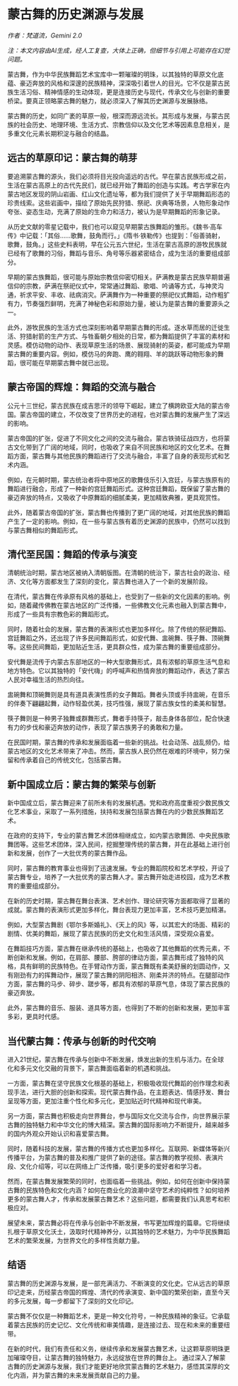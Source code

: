 # 蒙古舞的历史渊源与发展

*作者：梵道流，Gemini 2.0*

*注：本文内容由AI生成，经人工复查，大体上正确，但细节与引用上可能存在幻觉问题。*

蒙古舞，作为中华民族舞蹈艺术宝库中一颗璀璨的明珠，以其独特的草原文化底蕴、豪迈奔放的风格和深邃的民族精神，深深吸引着世人的目光。它不仅是蒙古民族生活习俗、精神情感的生动体现，更是连接历史与现代，传承文化与创新的重要桥梁。要真正领略蒙古舞的魅力，就必须深入了解其历史渊源与发展脉络。

蒙古舞的历史，如同广袤的草原一般，根深而源远流长。其形成与发展，与蒙古民族的社会历史、地理环境、生活方式、宗教信仰以及文化艺术等因素息息相关，是多重文化元素长期积淀与融合的结晶。

## 远古的草原印记：蒙古舞的萌芽

要追溯蒙古舞的源头，我们必须将目光投向遥远的古代。早在蒙古民族形成之前，生活在蒙古高原上的古代先民们，就已经开始了舞蹈的创造与实践。考古学家在内蒙古地区发现的阴山岩画、红山文化遗址等，都为我们提供了关于早期舞蹈形态的珍贵线索。这些岩画中，描绘了原始先民狩猎、祭祀、庆典等场景，人物形象动作夸张、姿态生动，充满了原始的生命力和活力，被认为是早期舞蹈的形象记录。

从历史文献的零星记载中，我们也可以窥见早期蒙古族舞蹈的雏形。《魏书·高车传》中记载：「其俗……歌舞，鼓角而行。」《隋书·铁勒传》也提到：「俗善骑射，歌舞，鼓角。」这些史料表明，早在公元五六世纪，生活在蒙古高原的游牧民族就已经有了歌舞的习俗，舞蹈与音乐、角号等乐器紧密结合，成为生活的重要组成部分。

早期的蒙古族舞蹈，很可能与原始宗教信仰密切相关。萨满教是蒙古民族早期普遍信仰的宗教，萨满在祭祀仪式中，常常通过舞蹈、歌唱、吟诵等方式，与神灵沟通，祈求平安、丰收、祛病消灾。萨满舞作为一种重要的祭祀仪式舞蹈，动作粗犷有力，节奏强烈鲜明，充满了神秘色彩和原始力量，被认为是蒙古舞的重要源头之一。

此外，游牧民族的生活方式也深刻影响着早期蒙古舞的形成。逐水草而居的迁徙生活、狩猎射箭的生产方式、与牲畜朝夕相处的日常，都为舞蹈提供了丰富的素材和灵感。模仿动物的动作、表现草原生活的场景、展现骑射的英姿，都可能成为早期蒙古舞的重要内容。例如，模仿马的奔跑、鹰的翱翔、羊的跳跃等动物形象的舞蹈，很可能在早期蒙古舞中就已出现。

## 蒙古帝国的辉煌：舞蹈的交流与融合

公元十三世纪，蒙古民族在成吉思汗的领导下崛起，建立了横跨欧亚大陆的蒙古帝国。蒙古帝国的建立，不仅改变了世界历史的进程，也对蒙古舞的发展产生了深远的影响。

蒙古帝国的扩张，促进了不同文化之间的交流与融合。蒙古铁骑征战四方，也将蒙古文化带到了广阔的地域，同时，也吸收了来自不同民族和地区的文化艺术。在舞蹈方面，蒙古舞与其他民族的舞蹈进行了交流与融合，丰富了自身的表现形式和艺术内涵。

例如，在元朝时期，蒙古统治者将中原地区的歌舞伎乐引入宫廷，与蒙古族原有的舞蹈进行融合，形成了一种新的宫廷舞蹈形式。这种宫廷舞蹈，既保留了蒙古舞的豪迈奔放的特点，又吸收了中原舞蹈的细腻柔美，更加精致典雅，更具观赏性。

此外，随着蒙古帝国的扩张，蒙古舞也传播到了更广阔的地域，对其他民族的舞蹈产生了一定的影响。例如，在一些与蒙古族有着历史渊源的民族中，仍然可以找到与蒙古舞相似的舞蹈形式。

## 清代至民国：舞蹈的传承与演变

清朝统治时期，蒙古地区被纳入清朝版图。在清朝的统治下，蒙古社会的政治、经济、文化等方面都发生了深刻的变化，蒙古舞也进入了一个新的发展阶段。

在清代，蒙古舞在传承原有风格的基础上，也受到了一些新的文化因素的影响。例如，随着藏传佛教在蒙古地区的广泛传播，一些佛教文化元素也融入到蒙古舞中，形成了一些具有宗教色彩的舞蹈形式。

同时，随着社会的发展，蒙古舞的表演形式也更加多样化。除了传统的祭祀舞蹈、宫廷舞蹈之外，还出现了许多民间舞蹈形式，如安代舞、盅碗舞、筷子舞、顶碗舞等。这些民间舞蹈，更加贴近生活，更具群众性，成为蒙古舞的重要组成部分。

安代舞是流传于内蒙古东部地区的一种大型歌舞形式，具有浓郁的草原生活气息和地方特色。它以其独特的「安代嗨」的呼喊声和热情奔放的舞蹈动作，表达了蒙古人民对幸福生活的热烈向往。

盅碗舞和顶碗舞则是具有道具表演性质的女子舞蹈。舞者头顶或手持盅碗，在音乐的伴奏下翩翩起舞，动作轻盈优美，技巧性强，展现了蒙古族女性的柔美和智慧。

筷子舞则是一种男子独舞或群舞形式，舞者手持筷子，敲击身体各部位，配合快速有力的步伐和豪迈奔放的动作，表现了蒙古族男子的勇敢和力量。

在民国时期，蒙古舞的传承和发展面临着一些新的挑战。社会动荡、战乱频仍，给蒙古地区的文化艺术带来了冲击。然而，蒙古族人民仍然在艰难的环境中，努力保留和传承着自己的传统文化，包括蒙古舞。

## 新中国成立后：蒙古舞的繁荣与创新

新中国成立后，蒙古舞迎来了前所未有的发展机遇。党和政府高度重视少数民族文化艺术事业，采取了一系列措施，扶持和发展包括蒙古舞在内的少数民族舞蹈艺术。

在政府的支持下，专业的蒙古舞艺术团体相继成立，如内蒙古歌舞团、中央民族歌舞团等。这些艺术团体，深入民间，挖掘整理传统的蒙古舞，并在此基础上进行创新和发展，创作了一大批优秀的蒙古舞作品。

同时，蒙古舞的教育事业也得到了迅速发展。专业的舞蹈院校和艺术学校，开设了蒙古舞专业，培养了一大批优秀的蒙古舞人才。蒙古舞开始走进校园，成为艺术教育的重要组成部分。

在新的历史时期，蒙古舞在舞台表演、艺术创作、理论研究等方面都取得了显著的成就。蒙古舞的表演形式更加多样化，舞台表现力更加丰富，艺术技巧更加精湛。

例如，大型蒙古舞剧《鄂尔多斯婚礼》、《天上的风》等，以其宏大的场面、精彩的剧情、优美的舞蹈，展现了蒙古民族的历史文化和生活风情，深受观众喜爱。

在舞蹈技巧方面，蒙古舞在继承传统的基础上，也吸收了其他舞蹈的优秀元素，不断创新和发展。例如，在肩部、腰部、胯部的律动方面，蒙古舞形成了独特的风格，具有鲜明的民族特色。在手臂动作方面，蒙古舞既有柔美舒展的划圆动作，又有刚劲有力的挥舞动作，展现了蒙古舞的阴阳相济、刚柔并济的特点。在腿部动作方面，蒙古舞的马步、碎步、蹉步等，都具有浓郁的草原气息，体现了蒙古民族的豪迈奔放。

此外，蒙古舞的音乐、服装、道具等方面，也得到了不断的创新和发展，更加丰富多彩，更具时代感。

## 当代蒙古舞：传承与创新的时代交响

进入21世纪，蒙古舞在传承与创新中不断发展，焕发出新的生机与活力。在全球化和多元文化交融的背景下，蒙古舞面临着新的机遇和挑战。

一方面，蒙古舞在坚守民族文化根基的基础上，积极吸收现代舞蹈的创作理念和表现手法，进行大胆的创新和探索。现代蒙古舞作品，在主题表达、情感抒发、舞台呈现等方面，更加注重个性化和多元化，更加贴近时代精神和现代审美。

另一方面，蒙古舞也积极走向世界舞台，参与国际文化交流与合作，向世界展示蒙古舞的独特魅力和中华文化的博大精深。蒙古舞的国际影响力不断提升，越来越多的国内外观众开始认识和喜爱蒙古舞。

同时，随着科技的发展，蒙古舞的传播方式也更加多样化。互联网、新媒体等新兴传播平台，为蒙古舞的普及和推广提供了新的途径。蒙古舞的教学视频、表演片段、文化介绍等，可以在网络上广泛传播，吸引更多的爱好者和学习者。

然而，在蒙古舞发展繁荣的同时，也面临着一些挑战。例如，如何在创新中保持蒙古舞的民族特色和文化内涵？如何在商业化的浪潮中坚守艺术的纯粹性？如何培养更多的蒙古舞人才，传承和发展蒙古舞艺术？这些问题，都需要我们认真思考和积极应对。

展望未来，蒙古舞必将在传承与创新中不断发展，书写更加辉煌的篇章。它将继续扎根于草原文化沃土，汲取时代精神养分，以其独特的艺术魅力，为中华民族舞蹈艺术的繁荣发展，为世界文化的多样性贡献力量。

## 结语

蒙古舞的历史渊源与发展，是一部充满活力、不断演变的文化史。它从远古的草原印记走来，历经蒙古帝国的辉煌、清代的传承演变、新中国的繁荣创新，直至今天的多元发展，每一步都留下了深刻的文化印记。

蒙古舞不仅仅是一种舞蹈艺术，更是一种文化符号，一种民族精神的象征。它承载着蒙古民族的历史记忆、文化传统和审美情趣，是连接过去、现在和未来的重要纽带。

在新的时代，我们有责任和义务，继续传承和发展蒙古舞艺术，让这颗草原明珠更加璀璨夺目，让蒙古舞的独特魅力，永远绽放在世界的舞台上。 通过深入了解蒙古舞的历史渊源与发展，我们才能更好地欣赏蒙古舞的艺术魅力，感悟其深厚的文化内涵，并为蒙古舞的未来发展贡献自己的力量。